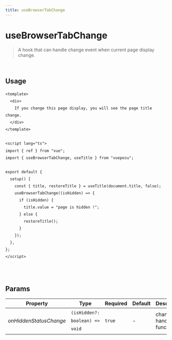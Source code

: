 ```yaml
---
title: useBrowserTabChange
---
```


# useBrowserTabChange

> A hook that can handle change event when current page display change.

<br />

## Usage

<script>
import UseBrowserTabChangeDemo from './../.vitepress/components/UseBrowserTabChangeDemo.vue'

export default {
  components: {
    UseBrowserTabChangeDemo
  }
}
</script>
<UseBrowserTabChangeDemo />

```vue
<template>
  <div>
    If you change this page display, you will see the page title change.
  </div>
</template>

<script lang="ts">
import { ref } from "vue";
import { useBrowserTabChange, useTitle } from "vueposu";

export default {
  setup() {
    const { title, restoreTitle } = useTitle(document.title, false);
    useBrowserTabChange((isHidden) => {
      if (isHidden) {
        title.value = "page is hidden !";
      } else {
        restoreTitle();
      }
    });
  },
};
</script>
```

<br />

<style>code { line-height: 1.85em; }</style>

<br />

## Params

| Property       | Type                | Required            | Default                | Description           |
| -------------- | ------------------- | ------------------- | ---------------------- | --------------------- |
| _onHiddenStatusChange_       | `(isHidden?: boolean) => void` | `true` | - | change handler function |